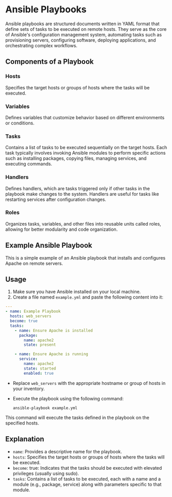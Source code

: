 
# Ansible Playbooks

Ansible playbooks are structured documents written in YAML format that define sets of tasks to be executed on remote hosts. They serve as the core of Ansible's configuration management system, automating tasks such as provisioning servers, configuring software, deploying applications, and orchestrating complex workflows.

## Components of a Playbook

### Hosts

Specifies the target hosts or groups of hosts where the tasks will be executed.

### Variables

Defines variables that customize behavior based on different environments or conditions.

### Tasks

Contains a list of tasks to be executed sequentially on the target hosts. Each task typically involves invoking Ansible modules to perform specific actions such as installing packages, copying files, managing services, and executing commands.

### Handlers

Defines handlers, which are tasks triggered only if other tasks in the playbook make changes to the system. Handlers are useful for tasks like restarting services after configuration changes.

### Roles

Organizes tasks, variables, and other files into reusable units called roles, allowing for better modularity and code organization.

## Example Ansible Playbook

This is a simple example of an Ansible playbook that installs and configures Apache on remote servers.

## Usage

1. Make sure you have Ansible installed on your local machine.
2. Create a file named `example.yml` and paste the following content into it:

```yaml
---
- name: Example Playbook
  hosts: web_servers
  become: true
  tasks:
    - name: Ensure Apache is installed
      package:
        name: apache2
        state: present

    - name: Ensure Apache is running
      service:
        name: apache2
        state: started
        enabled: true
```
- Replace `web_servers` with the appropriate hostname or group of hosts in your inventory.
- Execute the playbook using the following command:

  `ansible-playbook example.yml`

This command will execute the tasks defined in the playbook on the specified hosts.

## Explanation

- `name`: Provides a descriptive name for the playbook.
- `hosts`: Specifies the target hosts or groups of hosts where the tasks will be executed.
- `become`: true: Indicates that the tasks should be executed with elevated privileges (usually using sudo).
- `tasks`: Contains a list of tasks to be executed, each with a name and a module (e.g., package, service) along with parameters specific to that module.
